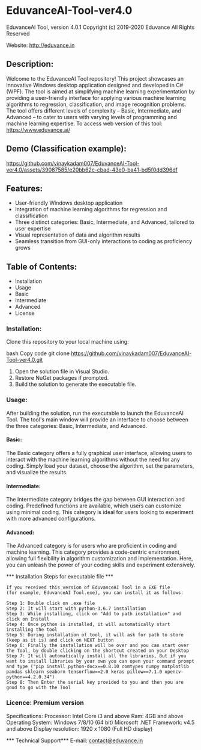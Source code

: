 # EduvanceAI-Tool-ver4.0
EduvanceAI Tool, version 4.0.1
Copyright (c) 2019-2020 Eduvance
All Rights Reserved

Website: http://eduvance.in



## Description:
Welcome to the EduvanceAI Tool repository! This project showcases an innovative Windows desktop application designed and developed in C# (WPF). The tool is aimed at simplifying machine learning experimentation by providing a user-friendly interface for applying various machine learning algorithms to regression, classification, and image recognition problems. The tool offers different levels of complexity – Basic, Intermediate, and Advanced – to cater to users with varying levels of programming and machine learning expertise.
To access web version of this tool: https://www.eduvance.ai/

## Demo (Classification example):
https://github.com/vinaykadam007/EduvanceAI-Tool-ver4.0/assets/39087585/e20bb62c-cbad-43e0-ba41-bd5f0dd396df


## Features:
- User-friendly Windows desktop application
- Integration of machine learning algorithms for regression and classification
- Three distinct categories: Basic, Intermediate, and Advanced, tailored to user expertise
- Visual representation of data and algorithm results
- Seamless transition from GUI-only interactions to coding as proficiency grows

## Table of Contents:
- Installation
- Usage
- Basic
- Intermediate
- Advanced
- License

### Installation:
Clone this repository to your local machine using:

bash
Copy code
git clone https://github.com/vinaykadam007/EduvanceAI-Tool-ver4.0.git

1. Open the solution file in Visual Studio.
2. Restore NuGet packages if prompted.
3. Build the solution to generate the executable file.

### Usage:
After building the solution, run the executable to launch the EduvanceAI Tool. The tool's main window will provide an interface to choose between the three categories: Basic, Intermediate, and Advanced.

#### Basic:
The Basic category offers a fully graphical user interface, allowing users to interact with the machine learning algorithms without the need for any coding. Simply load your dataset, choose the algorithm, set the parameters, and visualize the results.

#### Intermediate:
The Intermediate category bridges the gap between GUI interaction and coding. Predefined functions are available, which users can customize using minimal coding. This category is ideal for users looking to experiment with more advanced configurations.

#### Advanced:
The Advanced category is for users who are proficient in coding and machine learning. This category provides a code-centric environment, allowing full flexibility in algorithm customization and implementation. Here, you can unleash the power of your coding skills and experiment extensively.


*** Installation Steps for executable file ***

    If you received this version of EduvanceAI Tool in a EXE file
    (for example, EduvanceAI Tool.exe), you can install it as follows:

    Step 1: Double click on .exe file
    Step 2: It will start with python-3.6.7 installation
    Step 3: While installing, click on "Add to path installation" and click on Install
    Step 4: Once python is installed, it will automatically start installing the tool 
    Step 5: During installation of tool, it will ask for path to store (keep as it is) and click on NEXT button
    Step 6: Finally the installation will be over and you can start over the Tool, by double clicking on the shortcut created on your Desktop
    Step 7: It will automatically install all the libraries, But if you want to install libraries by your own you can open your command prompt and type ("pip install python-docx==0.8.10 comtypes numpy matplotlib pandas sklearn seaborn tensorflow==2.0 keras pillow==7.1.0 opencv-python==4.2.0.34")
    Step 8: Then Enter the serial key provided to you and then you are good to go with the Tool

### Licence: Premium version
Specifications:
Processor: Intel Core i3 and above
Ram: 4GB and above
Operating System: Windows 7/8/10 (64 bit)
Microsoft .NET Framework: v4.5 and above
Display resolution: 1920 x 1080 (Full HD display)

*** Technical Support***
E-mail: contact@eduvance.in





